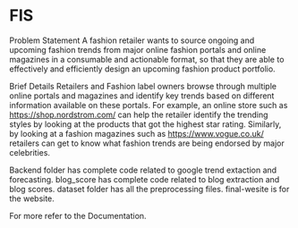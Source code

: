 # FIS
Problem Statement
A fashion retailer wants to source ongoing and upcoming fashion trends from major online fashion portals and online magazines in a consumable and actionable format, so that they are able to effectively and efficiently design an upcoming fashion product portfolio.

Brief Details
Retailers and Fashion label owners browse through multiple online portals and magazines and identify key trends based on different information available on these portals. For example, an online store such as ​ https://shop.nordstrom.com/​ can help the retailer identify the trending styles by looking at the products that got the highest star rating. Similarly, by looking at a fashion
magazines such as https://www.vogue.co.uk/​ retailers can get to know what fashion trends are being endorsed by major celebrities.


Backend folder has complete code related to google trend extaction and forecasting.
blog_score has complete code related to blog extraction and blog scores.
dataset folder has all the preprocessing files.
final-wesite is for the website.

For more refer to the Documentation.
